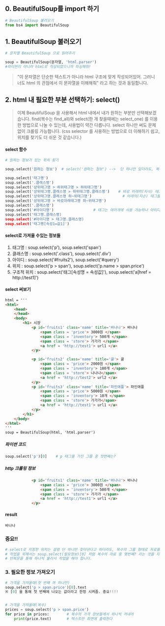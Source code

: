 ## 0. BeautifulSoup를 import 하기

```python
# BeautifulSoup 불러오기
from bs4 import BeautifulSoup
```



## 1. BeautifulSoup 불러오기

```python
# 문자열 BeautifulSoup 으로 읽어주기

soup = BeautifulSoup(문자열, 'html.parser')
#파이썬이 아니라 html로 작성되었으니까 파싱해줘! 
```

> "이 문자열은 단순한 텍스트가 아니라 html 구조에 맞게 작성되어있어. 그러니 너도 html 의 관점에서 이 문자열을 이해해줘" 라고 하는 것과 동일합니다. 





## 2. html 내 필요한 부분 선택하기: select()

> 이제 BeautifulSoup 을 사용해서 html 내에서 내가 원하는 부분만 선택해보겠습니다. 
> find(복수는 find_all)와 select(한 개 찾을때에는 select_one) 를 이용한 방법으로 나눌 수 있는데, 사용법이 약간 다릅니다. 
> select 하나만 써도 문제 없이 크롤링 가능합니다. (css selector 를 사용하는 방법으로 더 이해하기 쉽고, 위치를 찾기도 더 쉬운 것 같습니다.)

#### select 함수

```python
# 원하는 정보가 있는 위치 찾기 

soup.select('원하는 정보')  # select('원하는 정보') -->  단 하나만 있더라도, 복수 가능한 형태로 되어있음

soup.select('태그명')
soup.select('.클래스명')
soup.select('상위태그명 > 하위태그명 > 하위태그명')
soup.select('상위태그명.클래스명 > 하위태그명.클래스명')    # 바로 아래의(자식) 태그를 선택시에는 > 기호를 사용
soup.select('상위태그명.클래스명 하~위태그명')              # 아래의(자손) 태그를 선택시에는   띄어쓰기 사용
soup.select('상위태그명 > 바로아래태그명 하~위태그명')     
soup.select('.클래스명')
soup.select('#아이디명')                  # 태그는 여러개에 사용 가능하나 아이디는 한번만 사용 가능함! ==> 선택하기 좋음
soup.select('태그명.클래스명)
soup.select('#아이디명 > 태그명.클래스명)
soup.select('태그명[속성1=값1]')
```

#### select로 가져올 수있는 정보들

1. 태그명 : soup.select('p'), soup.select('span')
2. 클래스명 : soup.select('.class'), soup.select('.div')
3. 아이디 : soup.select('#fruits2'), soup.select('#query')
4. 위치 : soup.select('p > span'), soup.select('p.name > span.price')
5. 구조적 위치 : soup.select('태그[속성명 = 속성값]'), soup.select('a[href = http://test1]')



#### select 써보기

```html
html = '''
<html> 
    <head> 
    </head> 
    <body> 
        <h1> 시장  
            <p id='fruits1' class='name' title='바나나'> 바나나 
                <span class = 'price'> 3000원 </span> 
                <span class = 'inventory'> 500개 </span> 
                <span class = 'store'> 가가가 </span> 
                <a href = 'http://test1'> url1 </a> 
            </p> 

            <p id='fruits2' class='name' title='귤'> 귤 
                <span class = 'price'> 2000원 </span> 
                <span class = 'inventory'> 100개 </span> 
                <span class = 'store'> 나나나</span> 
                <a href = 'http://test2'> url2 </a> 
            </p> 
            <p id='fruits3' class='name' title='파인애플'> 파인애플 
                <span class = 'price'> 5000원 </span> 
                <span class = 'inventory'> 10개 </span> 
                <span class = 'store'> 가가가</span> 
                <a href = 'http://test1'> url1 </a> 
            </p> 
        </h1> 
    </body> 
</html>
'''
soup = BeautifulSoup(html, 'html.parser')  
```



##### 파이썬 코드

```python
soup.select('p')[0]    # p 태그를 가진 그룹 중 첫번째는?
```

##### http 크롤링 정보

```html
            <p id='fruits1' class='name' title='바나나'> 바나나 
                <span class = 'price'> 3000원 </span> 
                <span class = 'inventory'> 500개 </span> 
                <span class = 'store'> 가가가 </span> 
                <a href = 'http://test1'> url1 </a> 
            </p>
```

#### result

```
바나나
```



### 중요!!

```python
# select로 지정한 위치는 설령 단 하나만 찾아낸다고 하더라도, 복수의 그룹 형태로 자료를 가져옵니다.
# 작업을 위해서는 soup.select(필요정보)[0] 처럼 복수의 자료 중 몇번째? 라는 것을 지정해주거나
# 반복문을 통해 하나씩 불러서 작업을 해야 합니다. 


```



### 3. 필요한 정보 가져오기

```python
# 가격을 가져올때(첫 번째 꺼 하나만)
soup.select('p > span.price')[0].text   
※ [0] 을 통해 첫 번째에 나오는 값이라고 한정 시켜줌. 중요!!!!


# 가격을 가져올때(복수)
prices = soup.select('p > span.price')
for price in prices:        # 복수의 가격 정보들에서 하나씩 꺼내어
    print(price.text)       # 텍스트만 화면에 출력한다
```


